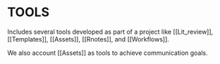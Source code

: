 # TOOLS 
Includes several tools developed as part of a project like [[Lit_review]], [[Templates]], [[Assets]], [[Rnotes]], and [[Workflows]].

We also account [[Assets]] as tools to achieve communication goals. 